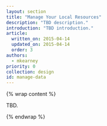 ```yaml
---
layout: section
title: "Manage Your Local Resources"
description: "TBD description."
introduction: "TBD introduction."
article:
  written_on: 2015-04-14
  updated_on: 2015-04-14
  order: 3
authors:
  - mkearney
priority: 0
collection: design
id: manage-data
---
```


{% wrap content %}

TBD.

{% endwrap %}